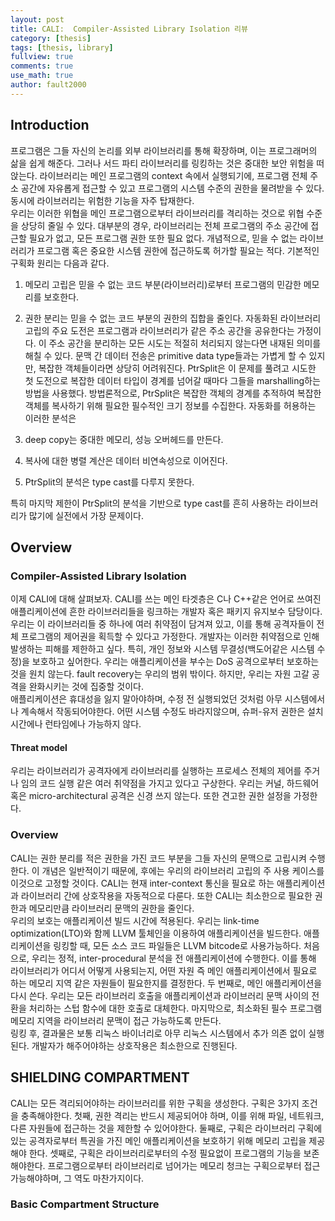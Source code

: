 ```yaml
---
layout: post
title: CALI:  Compiler-Assisted Library Isolation 리뷰
category: [thesis]
tags: [thesis, library]
fullview: true
comments: true
use_math: true
author: fault2000
---
```


## Introduction

프로그램은 그들 자신의 논리를 외부 라이브러리를 통해 확장하며, 이는 프로그래머의 삶을 쉽게 해준다. 그러나 서드 파티 라이브러리를 링킹하는 것은 중대한 보안 위험을 떠앉는다. 라이브러리는 메인 프로그램의 context 속에서 실행되기에, 프로그램 전체 주소 공간에 자유롭게 접근할 수 있고 프로그램의 시스템 수준의 권한을 물려받을 수 있다. 동시에 라이브러리는 위험한 기능을 자주 탑재한다.  
우리는 이러한 위협을 메인 프로그램으로부터 라이브러리를 격리하는 것으로 위협 수준을 상당히 줄일 수 있다. 대부분의 경우, 라이브러리는 전체 프로그램의 주소 공간에 접근할 필요가 없고, 모든 프로그램 권한 또한 필요 없다. 개념적으로, 믿을 수 없는 라이브러리가 프로그램 혹은 중요한 시스템 권한에 접근하도록 허가할 필요는 적다. 기본적인 구획화 원리는 다음과 같다.  
1. 메모리 고립은 믿을 수 없는 코드 부분(라이브러리)로부터 프로그램의 민감한 메모리를 보호한다.
2. 권한 분리는 믿을 수 없는 코드 부분의 권한의 집합을 줄인다.
자동화된 라이브러리 고립의 주요 도전은 프로그램과 라이브러리가 같은 주소 공간을 공유한다는 가정이다. 이 주소 공간을 분리하는 모든 시도는 적절히 처리되지 않는다면 내재된 의미를 해칠 수 있다. 문맥 간 데이터 전송은 primitive data type들과는 가볍게 할 수 있지만, 복잡한 객체들이라면 상당히 어려워진다. PtrSplit은 이 문제를 풀려고 시도한 첫 도전으로 복잡한 데이터 타입이 경계를 넘어갈 때마다 그들을 marshalling하는 방법을 사용했다. 방법론적으로, PtrSplit은 복잡한 객체의 경계를 추적하여 복잡한 객체를 복사하기 위해 필요한 필수적인 크기 정보를 수집한다. 자동화를 허용하는 이러한 분석은 

1. deep copy는 중대한 메모리, 성능 오버헤드를 만든다.
2. 복사에 대한 병렬 계산은 데이터 비연속성으로 이어진다.
3. PtrSplit의 분석은 type cast를 다루지 못한다.

특히 마지막 제한이 PtrSplit의 분석을 기반으로 type cast를 흔히 사용하는 라이브러리가 많기에 실전에서 가장 문제이다. 

## Overview

### Compiler-Assisted Library Isolation

이제 CALI에 대해 살펴보자. CALI를 쓰는 메인 타겟층은 C나 C++같은 언어로 쓰여진 애플리케이션에 흔한 라이브러리들을 링크하는 개발자 혹은 패키지 유지보수 담당이다.  우리는 이 라이브러리들 중 하나에 여러 취약점이 담겨져 있고, 이를 통해 공격자들이 전체 프로그램의 제어권을 획득할 수 있다고 가정한다. 개발자는 이러한 취약점으로 인해 발생하는 피해를 제한하고 싶다. 특히, 개인 정보와 시스템 무결성(백도어같은 시스템 수정)을 보호하고 싶어한다. 우리는 애플리케이션을 부수는 DoS 공격으로부터 보호하는 것을 원치 않는다. fault recovery는 우리의 범위 밖이다. 하지만, 우리는 자원 고갈 공격을 완화시키는 것에 집중할 것이다.  
애플리케이션은 휴대성을 잃지 말아야하며, 수정 전 실행되었던 것처럼 아무 시스템에서나 계속해서 작동되어야한다. 어떤 시스템 수정도 바라지않으며, 슈퍼-유저 권한은 설치 시간에나 런타임에나 가능하지 않다.  

#### Threat model

우리는 라이브러리가 공격자에게 라이브러리를 실행하는 프로세스 전체의 제어를 주거나 임의 코드 실행 같은 여러 취약점을 가지고 있다고 구상한다. 우리는 커널, 하드웨어 혹은 micro-architectural 공격은 신경 쓰지 않는다. 또한 견고한 권한 설정을 가정한다.

### Overview

CALI는 권한 분리를 적은 권한을 가진 코드 부분을 그들 자신의 문맥으로 고립시켜 수행한다. 이 개념은 일반적이기 때문에, 후에는 우리의 라이브러리 고립의 주 사용 케이스를 이것으로 고정할 것이다. CALI는 현재 inter-context 통신을 필요로 하는 애플리케이션과 라이브러리 간에 상호작용을 자동적으로 다룬다. 또한 CALI는 최소한으로 필요한 권한과 메모리만큼 라이브러리 문맥의 권한을 줄인다.  
우리의 보호는 애플리케이션 빌드 시간에 적용된다. 우리는 link-time optimization(LTO)와 함께 LLVM 툴체인을 이용하여 애플리케이션을 빌드한다. 애플리케이션을 링킹할 때, 모든 소스 코드 파일들은 LLVM bitcode로 사용가능하다. 처음으로, 우리는 정적, inter-procedural 분석을 전 애플리케이션에 수행한다. 이를 통해 라이브러리가 어디서 어떻게 사용되는지, 어떤 자원 즉 메인 애플리케이션에서 필요로 하는 메모리 지역 같은 자원들이 필요한지를 결정한다. 두 번째로, 메인 애플리케이션을 다시 쓴다. 우리는 모든 라이브러리 호출을 애플리케이션과 라이브러리 문맥 사이의 전환을 처리하는 스텁 함수에 대한 호출로 대체한다. 마지막으로, 최소화된 필수 프로그램 메모리 지역을 라이브러리 문맥이 접근 가능하도록 만든다.  
링킹 후, 결과물은 보통 리눅스 바이너리로 아무 리눅스 시스템에서 추가 의존 없이 실행된다. 개발자가 해주어야하는 상호작용은 최소한으로 진행된다.  

## SHIELDING COMPARTMENT

CALI는 모든 격리되어야하는 라이브러리를 위한 구획을 생성한다. 구획은 3가지 조건을 충족해야한다. 첫째, 권한 격리는 반드시 제공되어야 하며, 이를 위해 파일, 네트워크, 다른 자원들에 접근하는 것을 제한할 수 있어야한다. 둘째로, 구획은 라이브러리 구획에 있는 공격자로부터 특권을 가진 메인 애플리케이션을 보호하기 위해 메모리 고립을 제공해야 한다. 셋째로, 구획은 라이브러리로부터의 수정 필요없이 프로그램의 기능을 보존해야한다. 프로그램으로부터 라이브러리로 넘어가는 메모리 청크는 구획으로부터 접근가능해야하며, 그 역도 마찬가지이다.  

### Basic Compartment Structure

